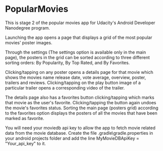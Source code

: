 # PopularMovies

This is stage 2 of the popular movies app for Udacity's Android Developer Nanodegree program.

Launching the app opens a page that displays a grid of the most popular movies' poster images.

Through the settings (The settings option is available only in the main page), the posters in the grid
can be sorted according to three different sorting orders: By Popularity, By Top Rated, 
and By Favorites.

Clicking/tapping on any poster opens a details page for that movie which shows the movies name
release date, vote average, overview, poster, trailers and reviews.
Clicking/tapping on the play button image of a particular trailer opens a corresponding video
of the trailer.

The details page also has a favorites button clicking/tapping which marks that movie as the
user's favorite. Clicking/tapping the button again undoes the movie's favorites status. Sorting
the main page (posters grid) according to the favorites option displays the posters of all the
movies that have been marked as favorite.

You will need your moviedb api key to allow the app to fetch movie related data from the movie database. 
Create the file .gradle\gradle.properties in your android projects folder and add the line 
MyMovieDBApiKey = "Your_api_key" to it.
